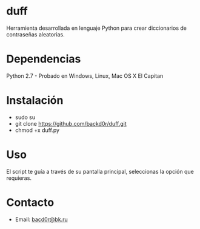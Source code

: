# duff
Herramienta desarrollada en lenguaje Python para crear diccionarios de contraseñas aleatorias.

# Dependencias
Python 2.7 - Probado en Windows, Linux, Mac OS X El Capitan

# Instalación
* sudo su
* git clone https://github.com/backd0r/duff.git
* chmod +x duff.py

# Uso
El script te guía a través de su pantalla principal, seleccionas la opción que requieras.

# Contacto
* Email: bacd0r@bk.ru
